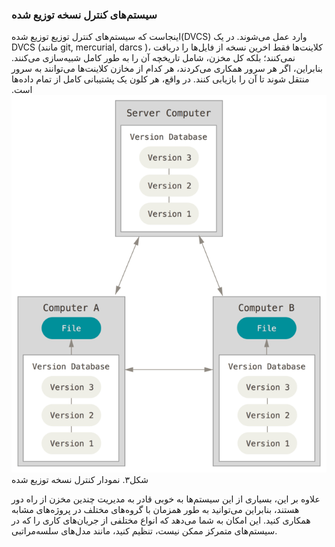 ### سیستم‌های کنترل نسخه توزیع شده

اینجاست که سیستم‌های کنترل توزیع توزیع شده(DVCS) وارد عمل می‌شوند. در یک DVCS (مانند git, mercurial, darcs )، کلاینت‌ها فقط اخرین نسخه از فایل‌ها را دریافت نمی‌کنند؛ بلکه کل مخزن، شامل تاریخچه آن را به طور کامل شبیه‌سازی می‌کنند. بنابراین، اگر هر سرور همکاری می‌کردند، هر کدام از مخازن کلاینت‌ها می‌توانند به سرور منتقل شوند تا آن را بازیابی کنند. در واقع، هر کلون یک پشتیبانی کامل از تمام داده‌ها است.
![alt text](git2/distributed.png)
شکل۳. نمودار کنترل نسخه توزیع شده

علاوه بر این، بسیاری از این سیستم‌ها به خوبی قادر به مدیریت چندین مخزن از راه دور هستند، بنابراین می‌توانید به طور همزمان با گروه‌های مختلف در پروژه‌های مشابه همکاری کنید. این امکان به شما می‌دهد که انواع مختلفی از جریان‌های کاری را که در سیستم‌های متمرکز ممکن نیست، تنظیم کنید، مانند مدل‌های سلسه‌مراتبی.